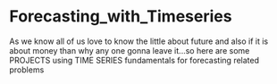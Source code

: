 # Forecasting_with_Timeseries
As we know all of us love to know the little about future and also if it is about money than why any one gonna leave it...so here are some PROJECTS using TIME SERIES 
fundamentals for forecasting related problems
